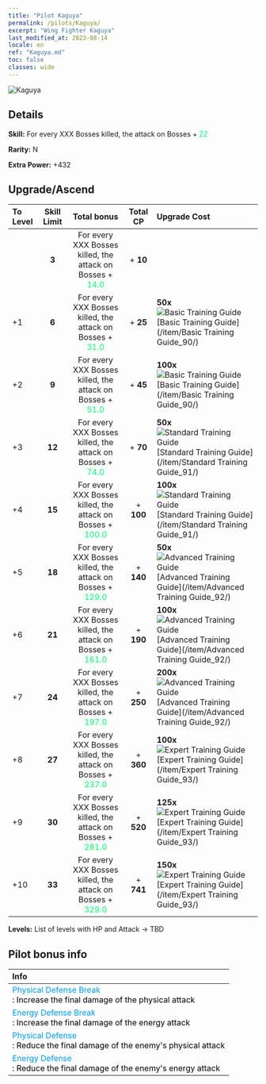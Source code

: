 ```yaml
---
title: "Pilot Kaguya"
permalink: /pilots/Kaguya/
excerpt: "Wing Fighter Kaguya"
last_modified_at: 2023-08-14
locale: en
ref: "Kaguya.md"
toc: false
classes: wide
---
```



 ![Kaguya](/images/pilots/aviator_piece_3004.png)

## Details

 **Skill:** For every XXX Bosses killed, the attack on Bosses + <span style="color: #03ff6b">ZZ</span><br/><span style="color: #000000;"></span> 

 **Rarity:** N 

 **Extra Power:** +432 



## Upgrade/Ascend

  |  To Level | Skill Limit |     Total bonus    | Total CP |   Upgrade Cost     |
  |:----|:-----:|:-------------------:|:-------:|:-----------------|
  |   | **3**  | For every XXX Bosses killed, the attack on Bosses + <span style="color: #03ff6b">14.0</span><br/><span style="color: #000000;"></span>  | + **10**  |  |
  | +1  | **6**  | For every XXX Bosses killed, the attack on Bosses + <span style="color: #03ff6b">31.0</span><br/><span style="color: #000000;"></span>  | + **25**  | **50x**![Basic Training Guide](/images/item/Basic_Training_Guide_p.png)[Basic Training Guide](/item/Basic Training Guide_90/) |
  | +2  | **9**  | For every XXX Bosses killed, the attack on Bosses + <span style="color: #03ff6b">51.0</span><br/><span style="color: #000000;"></span>  | + **45**  | **100x**![Basic Training Guide](/images/item/Basic_Training_Guide_p.png)[Basic Training Guide](/item/Basic Training Guide_90/) |
  | +3  | **12**  | For every XXX Bosses killed, the attack on Bosses + <span style="color: #03ff6b">74.0</span><br/><span style="color: #000000;"></span>  | + **70**  | **50x**![Standard Training Guide](/images/item/Standard_Training_Guide_p.png)[Standard Training Guide](/item/Standard Training Guide_91/) |
  | +4  | **15**  | For every XXX Bosses killed, the attack on Bosses + <span style="color: #03ff6b">100.0</span><br/><span style="color: #000000;"></span>  | + **100**  | **100x**![Standard Training Guide](/images/item/Standard_Training_Guide_p.png)[Standard Training Guide](/item/Standard Training Guide_91/) |
  | +5  | **18**  | For every XXX Bosses killed, the attack on Bosses + <span style="color: #03ff6b">129.0</span><br/><span style="color: #000000;"></span>  | + **140**  | **50x**![Advanced Training Guide](/images/item/Advanced_Training_Guide_p.png)[Advanced Training Guide](/item/Advanced Training Guide_92/) |
  | +6  | **21**  | For every XXX Bosses killed, the attack on Bosses + <span style="color: #03ff6b">161.0</span><br/><span style="color: #000000;"></span>  | + **190**  | **100x**![Advanced Training Guide](/images/item/Advanced_Training_Guide_p.png)[Advanced Training Guide](/item/Advanced Training Guide_92/) |
  | +7  | **24**  | For every XXX Bosses killed, the attack on Bosses + <span style="color: #03ff6b">197.0</span><br/><span style="color: #000000;"></span>  | + **250**  | **200x**![Advanced Training Guide](/images/item/Advanced_Training_Guide_p.png)[Advanced Training Guide](/item/Advanced Training Guide_92/) |
  | +8  | **27**  | For every XXX Bosses killed, the attack on Bosses + <span style="color: #03ff6b">237.0</span><br/><span style="color: #000000;"></span>  | + **360**  | **100x**![Expert Training Guide](/images/item/Expert_Training_Guide_p.png)[Expert Training Guide](/item/Expert Training Guide_93/) |
  | +9  | **30**  | For every XXX Bosses killed, the attack on Bosses + <span style="color: #03ff6b">281.0</span><br/><span style="color: #000000;"></span>  | + **520**  | **125x**![Expert Training Guide](/images/item/Expert_Training_Guide_p.png)[Expert Training Guide](/item/Expert Training Guide_93/) |
  | +10  | **33**  | For every XXX Bosses killed, the attack on Bosses + <span style="color: #03ff6b">329.0</span><br/><span style="color: #000000;"></span>  | + **741**  | **150x**![Expert Training Guide](/images/item/Expert_Training_Guide_p.png)[Expert Training Guide](/item/Expert Training Guide_93/) |



 **Levels:**  List of levels with HP and Attack -> TBD



## Pilot bonus info

  |  Info |
  |:------|
  | <span style="color: #0099f2">Physical Defense Break</span><br/><span style="color: #000000;">: Increase the final damage of the physical attack</span> |
  | <span style="color: #0099f2">Energy Defense Break</span><br/><span style="color: #000000;">: Increase the final damage of the energy attack</span> |
  | <span style="color: #0099f2">Physical Defense</span><br/><span style="color: #000000;">: Reduce the final damage of the enemy's physical attack</span> |
  | <span style="color: #0099f2">Energy Defense</span><br/><span style="color: #000000;">: Reduce the final damage of the enemy's energy attack</span> |

